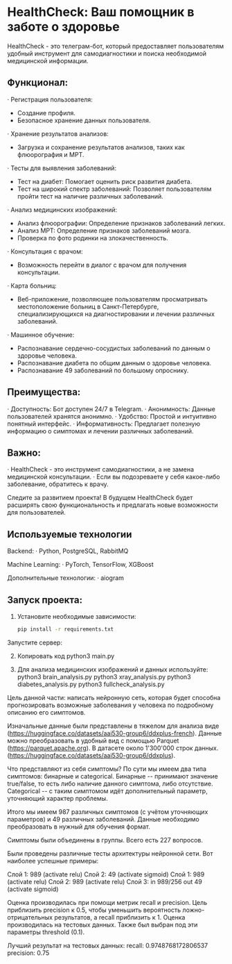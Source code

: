 # HealthCheck: Ваш помощник в заботе о здоровье

HealthCheck - это телеграм-бот, который предоставляет пользователям удобный инструмент для самодиагностики и поиска необходимой медицинской информации. 

## Функционал:

· Регистрация пользователя:
  * Создание профиля.
  * Безопасное хранение данных пользователя.

· Хранение результатов анализов:
  * Загрузка и сохранение результатов анализов, таких как флюорография и МРТ.

· Тесты для выявления заболеваний:
  * Тест на диабет: Помогает оценить риск развития диабета.
  * Тест на широкий спектр заболеваний: Позволяет пользователям пройти тест на наличие различных заболеваний.
  
· Анализ медицинских изображений:
  * Анализ флюорографии: Определение признаков заболеваний легких.
  * Анализ МРТ: Определение признаков заболеваний мозга.
  * Проверка по фото родинки на злокачественность.

· Консультация с врачом: 
  * Возможность перейти в диалог с врачом для получения консультации.
  
· Карта больниц:
  * Веб-приложение, позволяющее пользователям просматривать местоположение больниц в Санкт-Петербурге, специализирующихся на диагностировании и лечении различных заболеваний.
  
· Машинное обучение:
  * Распознавание сердечно-сосудистых заболеваний по данным о здоровье человека.
  * Распознавание диабета по общим данным о здоровье человека.
  * Распознавание 49 заболеваний по большому опроснику.

## Преимущества:

· Доступность: Бот доступен 24/7 в Telegram.
· Анонимность: Данные пользователей хранятся анонимно.
· Удобство: Простой и интуитивно понятный интерфейс.
· Информативность: Предлагает полезную информацию о симптомах и лечении различных заболеваний.

## Важно:

· HealthCheck - это инструмент самодиагностики, а не замена медицинской консультации.
· Если вы подозреваете у себя какое-либо заболевание, обратитесь к врачу.

Следите за развитием проекта! В будущем HealthCheck будет расширять свою функциональность и предлагать новые возможности для пользователей.

## Используемые технологии

Backend:
· Python, PostgreSQL, RabbitMQ

Machine Learning:
· PyTorch, TensorFlow, XGBoost

Дополнительные технологии:
· aiogram

## Запуск проекта:

1. Установите необходимые зависимости:
   ```bash
   pip install -r requirements.txt
Запустите сервер:

2. Копировать код
    python3 main.py

3. Для анализа медицинских изображений и данных используйте:
    python3 brain_analysis.py
    python3 xray_analysis.py
    python3 diabetes_analysis.py
    python3 fullcheck_analysis.py

Цель данной части: написать нейронную сеть, которая будет способна прогнозировать возможные заболевания у человека по подробному описанию его симптомов.

Изначальные данные были представлены в тяжелом для анализа виде (https://huggingface.co/datasets/aai530-group6/ddxplus-french). Данные можно преобразовать в удобный вид с помощью Parquet (https://parquet.apache.org).
В датасете около 1'300'000 строк данных. (https://huggingface.co/datasets/aai530-group6/ddxplus).

Что представляют из себя симптомы? По сути мы имеем два типа симптомов: бинарные и categorical.
Бинарные -- принимают значение true/false, то есть либо наличие данного симптома, либо отсутствие.
Categorical -- с таким симптомом идёт дополнительный параметр, уточняющий характер проблемы.

Итого мы имеем 987 различных симптомов (с учётом уточняющих параметров) и 49 различных заболеваний. Данные необходимо преобразовать в нужный для обучения формат.

Симптомы были объединены в группы. Всего есть 227 вопросов.

Были проведены различные тесты архитектуры нейронной сети. Вот наиболее успешные примеры:

Слой 1: 989 (activate relu) Слой 2: 49 (activate sigmoid)
Слой 1: 989 (activate relu) Слой 2: 989 (activate relu) Слой 3: in 989/256 out 49 (activate sigmoid)

Оценка производилась при помощи метрик recall и precision. Цель приблизить precision к 0.5, чтобы уменьшить вероятность ложно-отрицательных результатов, а recall приблизить к 1. Оценка производилась на тестовых данных. Также был выбран под эти параметры threshold (0.1).

Лучший результат на тестовых данных:
recall: 0.9748768172806537
precision: 0.75
